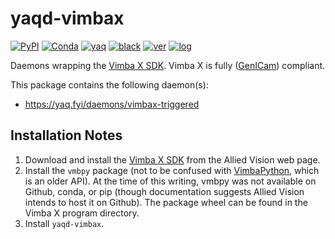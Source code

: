 # yaqd-vimbax

[![PyPI](https://img.shields.io/pypi/v/yaqd-vimbax)](https://pypi.org/project/yaqd-vimbax)
[![Conda](https://img.shields.io/conda/vn/conda-forge/yaqd-vimbax)](https://anaconda.org/conda-forge/yaqd-vimbax)
[![yaq](https://img.shields.io/badge/framework-yaq-orange)](https://yaq.fyi/)
[![black](https://img.shields.io/badge/code--style-black-black)](https://black.readthedocs.io/)
[![ver](https://img.shields.io/badge/calver-YYYY.M.MICRO-blue)](https://calver.org/)
[![log](https://img.shields.io/badge/change-log-informational)](https://github.com/yaq-project/yaqd-vimbax/-/blob/main/CHANGELOG.md)

Daemons wrapping the [Vimba X SDK](https://www.alliedvision.com/en/products/software/vimba-x-sdk/). Vimba X is fully ([GenICam](https://www.baslerweb.com/en/vision-campus/interfaces-and-standards/genicam-standard/)) compliant.

This package contains the following daemon(s):

- https://yaq.fyi/daemons/vimbax-triggered


## Installation Notes
1. Download and install the [Vimba X SDK](https://www.alliedvision.com/en/products/software/vimba-x-sdk/) from the Allied Vision web page.
2. Install the `vmbpy` package (not to be confused with [VimbaPython](https://github.com/alliedvision/VimbaPython), which is an older API). At the time of this writing, vmbpy was not available on Github, conda, or pip (though documentation suggests Allied Vision intends to host it on Github).  The package wheel can be found in the Vimba X program directory.
3. Install `yaqd-vimbax`.

